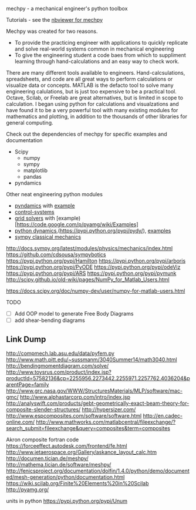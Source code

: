 mechpy - a mechanical engineer's python toolbox

Tutorials - see the [nbviewer for mechpy](http://nbviewer.jupyter.org/github/nagordon/mechpy/blob/master/mechpy.ipynb)

Mechpy was created for two reasons. 
 * To provide the practicing engineer with applications to quickly replicate and solve real-world systems common in mechanical engineering
 * To give the engineering student a code baes from which to suppliment learning through hand-calculations and an easy way to check work.

There are many different tools available to engineers. Hand-calcsulations, spreadsheets, and code are all great ways to perform calculations or visualize data or concepts. MATLAB is the defacto tool to solve many engineering calulations, but is just too expensive to be a practical tool. Octave, Scilab, or Freelab are great alternatives, but is limited in scope to calculation. I began using python for calculations and visualzations and have found it to be a very powerful tool with many existing modules for mathematics and plotting, in addition to the thousands of other libraries for general computing.

Check out the dependencies of mechpy for specific examples and documentation
 * Scipy
   * numpy
   * sympy
   * matplotlib
   * pandas
 * pyndamics
   
Other neat engineering python modules 
 * [pyndamics]() with [example](http://nbviewer.ipython.org/gist/bblais/7321928)
 * [control-systems](https://github.com/python-control/python-control)
 * [grid solvers](http://pyamg.org/) with [example)[https://code.google.com/p/pyamg/wiki/Examples]
 * [python dynamics](http://www.pydy.org/),(https://pypi.python.org/pypi/pydy/), [examples](#http://nbviewer.jupyter.org/github/pydy/pydy-tutorial-human-standing/tree/online-read/notebooks/)
 * [sympy classical mechanics](http://docs.sympy.org/latest/modules/physics/mechanics/index.html)

http://docs.sympy.org/latest/modules/physics/mechanics/index.html
https://github.com/cdsousa/sympybotics
https://pypi.python.org/pypi/Hamilton
https://pypi.python.org/pypi/arboris
https://pypi.python.org/pypi/PyODE
https://pypi.python.org/pypi/odeViz
https://pypi.python.org/pypi/ARS
https://pypi.python.org/pypi/pymunk
http://scipy.github.io/old-wiki/pages/NumPy_for_Matlab_Users.html
 
 https://docs.scipy.org/doc/numpy-dev/user/numpy-for-matlab-users.html
 
TODO
 - [ ] Add OOP model to generate Free Body Diagrams
 - [ ] add shear-bending diagrams 
 
## Link Dump
http://compmech.lab.asu.edu/data/pyfem.py
http://www.math.pitt.edu/~sussmanm/3040Summer14/math3040.html
http://bendingmomentdiagram.com/solve/
http://www.toysrus.com/product/index.jsp?productId=57582136&cp=2255956.2273442.2255971.2257762.4036204&parentPage=family
http://www.grc.nasa.gov/WWW/StructuresMaterials/MLP/software/mac-gmc/
http://www.alphastarcorp.com/intro/index.jsp
http://analyswift.com/products/gebt-geometrically-exact-beam-theory-for-composite-slender-structures/
http://hypersizer.com/
http://www.espcomposites.com/software/software.html
http://en.cadec-online.com/
http://www.mathworks.com/matlabcentral/fileexchange/?search_submit=fileexchange&query=composites&term=composites
 
Akron composite fortran code
https://forceeffect.autodesk.com/frontend/fe.html
http://www.jetaerospace.org/Gallery/askance_layout_calc.htm
http://documen.tician.de/meshpy/
http://mathema.tician.de/software/meshpy/
http://fenicsproject.org/documentation/dolfin/1.4.0/python/demo/documented/mesh-generation/python/documentation.html
https://wiki.scilab.org/Finite%20Elements%20in%20Scilab
http://pyamg.org/


units in python
https://pypi.python.org/pypi/Unum